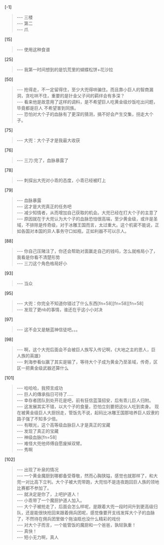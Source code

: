 
[-1] 
>--- 三楼<br>
>--- 第二<br>
>--- 爪<br>

[15] 
>--- 使用这种食谱<br>

[25] 
>--- 我第一时间想到的是饥荒里的蝴蝶松饼+花沙拉<br>

[50] 
>--- 抢得走，不一定留得住，至少大兜得哄骗住。而且靠小巨人的智商漏洞，贪吃哄不住，重要的是针金父子间的羁绊会有多深？<br>
>--- 看来他是故意用了这样的调料，是不希望巨人吃黄金级炒饭吃出问题，毕竟都是巨人 不希望害到同族。<br>
>--- 恐怕对大个子的血脉有了更深的猜测，搞不好会产生交集，拐走大个子。<br>

[75] 
>--- 大兜：大个子才是我最大收获<br>

[76] 
>--- 三刀:完了，血脉暴露了<br>

[78] 
>--- 刺探出大兜对小乖的态度，小乖已经被盯上<br>

[79] 
>--- 血脉暴露<br>
>--- 这才是大兜真正的任务吧<br>
>--- 减少知情者，从而增加自己获取的机会。大兜已经在打大个子的主意了<br>
>--- 原因就在于大兜认为大个子的血脉恐怕很高端，至少黄金级，或许是圣域，不排除是传奇级，对于冰雕王国而言，太过重大。这个机密不能说，正如各国对本国的异人事务守口如瓶，正如利器不可以示人。<br>

[88] 
>--- 你自己压赌注了，你还会帮助对面赢走自己的钱吗，怎么就格局小了，我看是你看不清楚形势<br>
>--- 三刀这个角色格局好小<br>

[93] 
>--- 当众<br>

[95] 
>--- 大兜：你完全不知道你错过了什么东西[fn=58][fn=58][fn=58]<br>
>--- 发现了更nb的事情，谁还在乎这小小对决<br>

[97] 
>--- 这不会又是魅蓝神信徒吧。。。<br>

[98] 
>--- 啊，这个大兜后面会不会被巨人族写入传记啊，《大地之主的恩人，巨人族的英雄》<br>
>--- 刺海参看似赢了其实是输了，等待大个子成为黄金乃至圣域，传奇，区区一把黄金级武器还算什么<br>

[101] 
>--- 哈哈哈，我预言成功<br>
>--- 巨人的傳承指日可待了.....<br>
>--- 幸存者团队到处开花是吧，前有狂信蓝藻招安，后有乖儿巨人归附。<br>
>--- 这发展其实不错，以大个子的食量，恐怕立刻要把这伙人吃到卖身。
现在被黄金级巨人大厨拐走，管饭先不说，起码比冰雕王国那培养巨人奴隶的路子强了不知多少倍。<br>
>--- 有眼光，这个高等级血脉巨人才是真正的宝藏<br>
>--- 发现了真正的宝藏<br>
>--- 神级血脉[fn=58]<br>
>--- 难怪大兜他师傅自愿废掉双臂。<br>
>--- 秀啊<br>

[102] 
>--- 出现了补泉的情况<br>
>--- 一个黄金魔厨到哪都备受尊敬，然而心胸狭隘，感觉也就那样了，和大兜一对比高下立判。大个子被大兜带跑，大兜怕不是连夜跑回巨人族的领地比赛都不参加了。<br>
>--- 就决定是你了，上吧护道人！<br>
>--- 小乖带了一个魔厨护道人加入。<br>
>--- 大个子被抢走了，后面会怎么样呢，是跟着大兜一段时间升到更高级归队，还是能很快抢回来跟着佣兵团呢，感觉像要开支线发挥大个子的血脉了，不然待在佣兵团里做个拖油瓶也没什么精彩的戏份<br>
>--- 对大个子而言，一个能管饭的魔厨和一个爸爸，孰轻孰重！<br>
>--- 真快！<br>
>--- 短小无力啊，真人<br>
